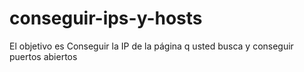 # conseguir-ips-y-hosts
El objetivo es Conseguir la IP de la página q usted busca y conseguir puertos abiertos
